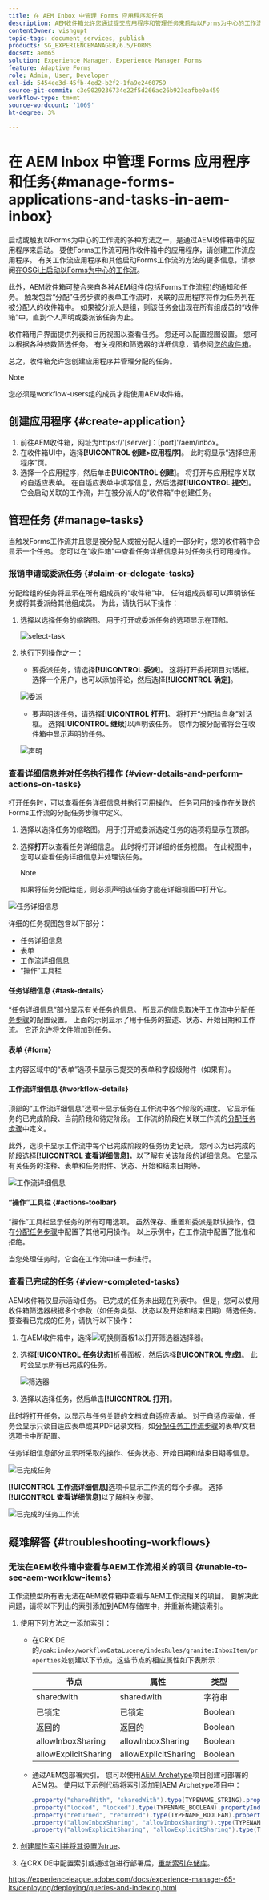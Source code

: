 ```yaml
---
title: 在 AEM Inbox 中管理 Forms 应用程序和任务
description: AEM收件箱允许您通过提交应用程序和管理任务来启动以Forms为中心的工作流。
contentOwner: vishgupt
topic-tags: document_services, publish
products: SG_EXPERIENCEMANAGER/6.5/FORMS
docset: aem65
solution: Experience Manager, Experience Manager Forms
feature: Adaptive Forms
role: Admin, User, Developer
exl-id: 5454ee3d-45fb-4ed2-b2f2-1fa9e2460759
source-git-commit: c3e9029236734e22f5d266ac26b923eafbe0a459
workflow-type: tm+mt
source-wordcount: '1069'
ht-degree: 3%

---
```


# 在 AEM Inbox 中管理 Forms 应用程序和任务{#manage-forms-applications-and-tasks-in-aem-inbox}

启动或触发以Forms为中心的工作流的多种方法之一，是通过AEM收件箱中的应用程序来启动。 要使Forms工作流可用作收件箱中的应用程序，请创建工作流应用程序。 有关工作流应用程序和其他启动Forms工作流的方法的更多信息，请参阅[在OSGi上启动以Forms为中心的工作流](../../forms/using/aem-forms-workflow.md#launch)。

此外，AEM收件箱可整合来自各种AEM组件(包括Forms工作流程)的通知和任务。 触发包含“分配”任务步骤的表单工作流时，关联的应用程序将作为任务列在被分配人的收件箱中。 如果被分派人是组，则该任务会出现在所有组成员的“收件箱”中，直到个人声明或委派该任务为止。

收件箱用户界面提供列表和日历视图以查看任务。 您还可以配置视图设置。 您可以根据各种参数筛选任务。 有关视图和筛选器的详细信息，请参阅[您的收件箱](/help/sites-authoring/inbox.md)。

总之，收件箱允许您创建应用程序并管理分配的任务。

>[!NOTE]
>
>您必须是workflow-users组的成员才能使用AEM收件箱。

## 创建应用程序 {#create-application}

1. 前往AEM收件箱，网址为https://&#39;[server]：[port]&#39;/aem/inbox。
1. 在收件箱UI中，选择&#x200B;**[!UICONTROL 创建>应用程序]**。 此时将显示“选择应用程序”页。
1. 选择一个应用程序，然后单击&#x200B;**[!UICONTROL 创建]**。 将打开与应用程序关联的自适应表单。 在自适应表单中填写信息，然后选择&#x200B;**[!UICONTROL 提交]**。 它会启动关联的工作流，并在被分派人的“收件箱”中创建任务。

## 管理任务 {#manage-tasks}

当触发Forms工作流并且您是被分配人或被分配人组的一部分时，您的收件箱中会显示一个任务。 您可以在“收件箱”中查看任务详细信息并对任务执行可用操作。

### 报销申请或委派任务 {#claim-or-delegate-tasks}

分配给组的任务将显示在所有组成员的“收件箱”中。 任何组成员都可以声明该任务或将其委派给其他组成员。 为此，请执行以下操作：

1. 选择以选择任务的缩略图。 用于打开或委派任务的选项显示在顶部。

   ![select-task](assets/select-task.png)

1. 执行下列操作之一：

   * 要委派任务，请选择&#x200B;**[!UICONTROL 委派]**。 这将打开委托项目对话框。 选择一个用户，也可以添加评论，然后选择&#x200B;**[!UICONTROL 确定]**。

   ![委派](assets/delegate.png)

   * 要声明该任务，请选择&#x200B;**[!UICONTROL 打开]**。 将打开“分配给自身”对话框。 选择&#x200B;**[!UICONTROL 继续]**&#x200B;以声明该任务。 您作为被分配者将会在收件箱中显示声明的任务。

   ![声明](assets/claim.png)

### 查看详细信息并对任务执行操作 {#view-details-and-perform-actions-on-tasks}

打开任务时，可以查看任务详细信息并执行可用操作。 任务可用的操作在关联的Forms工作流的分配任务步骤中定义。

1. 选择以选择任务的缩略图。 用于打开或委派选定任务的选项将显示在顶部。
1. 选择&#x200B;**打开**&#x200B;以查看任务详细信息。 此时将打开详细的任务视图。 在此视图中，您可以查看任务详细信息并处理该任务。

   >[!NOTE]
   >
   >如果将任务分配给组，则必须声明该任务才能在详细视图中打开它。

![任务详细信息](assets/task-details.png)

详细的任务视图包含以下部分：

* 任务详细信息
* 表单
* 工作流详细信息
* “操作”工具栏

#### 任务详细信息 {#task-details}

“任务详细信息”部分显示有关任务的信息。 所显示的信息取决于工作流中[分配任务步骤](/help/sites-developing/workflows-step-ref.md)的配置设置。 上面的示例显示了用于任务的描述、状态、开始日期和工作流。 它还允许将文件附加到任务。

#### 表单 {#form}

主内容区域中的“表单”选项卡显示已提交的表单和字段级附件（如果有）。

#### 工作流详细信息 {#workflow-details}

顶部的“工作流详细信息”选项卡显示任务在工作流中各个阶段的进度。 它显示任务的已完成阶段、当前阶段和待定阶段。 工作流的阶段在关联工作流的[分配任务步骤](/help/sites-developing/workflows-step-ref.md)中定义。

此外，选项卡显示工作流中每个已完成阶段的任务历史记录。 您可以为已完成的阶段选择&#x200B;**[!UICONTROL 查看详细信息]**，以了解有关该阶段的详细信息。 它显示有关任务的注释、表单和任务附件、状态、开始和结束日期等。

![工作流详细信息](assets/workflow-details.png)

#### “操作”工具栏 {#actions-toolbar}

“操作”工具栏显示任务的所有可用选项。 虽然保存、重置和委派是默认操作，但在[分配任务步骤](/help/sites-developing/workflows-step-ref.md)中配置了其他可用操作。 以上示例中，在工作流中配置了批准和拒绝。

当您处理任务时，它会在工作流中进一步进行。

### 查看已完成的任务 {#view-completed-tasks}

AEM收件箱仅显示活动任务。 已完成的任务未出现在列表中。 但是，您可以使用收件箱筛选器根据多个参数（如任务类型、状态以及开始和结束日期）筛选任务。 要查看已完成的任务，请执行以下操作：

1. 在AEM收件箱中，选择![切换侧面板1](assets/toggle-side-panel1.png)以打开筛选器选择器。
1. 选择&#x200B;**[!UICONTROL 任务状态]**&#x200B;折叠面板，然后选择&#x200B;**[!UICONTROL 完成]**。 此时会显示所有已完成的任务。

   ![筛选器](assets/filter.png)

1. 选择以选择任务，然后单击&#x200B;**[!UICONTROL 打开]**。

此时将打开任务，以显示与任务关联的文档或自适应表单。 对于自适应表单，任务会显示只读自适应表单或其PDF记录文档，如[分配任务工作流步骤](/help/sites-developing/workflows-step-ref.md)的表单/文档选项卡中所配置。

任务详细信息部分显示所采取的操作、任务状态、开始日期和结束日期等信息。

![已完成任务](assets/completed-task.png)

**[!UICONTROL 工作流详细信息]**&#x200B;选项卡显示工作流的每个步骤。 选择&#x200B;**[!UICONTROL 查看详细信息]**&#x200B;以了解相关步骤。

![已完成的任务工作流](assets/completed-task-workflow.png)

## 疑难解答 {#troubleshooting-workflows}

### 无法在AEM收件箱中查看与AEM工作流相关的项目 {#unable-to-see-aem-worklow-items}

工作流模型所有者无法在AEM收件箱中查看与AEM工作流相关的项目。 要解决此问题，请将以下列出的索引添加到AEM存储库中，并重新构建该索引。

1. 使用下列方法之一添加索引：

   * 在CRX DE的`/oak:index/workflowDataLucene/indexRules/granite:InboxItem/properties`处创建以下节点，这些节点的相应属性如下表所示：

     | 节点 | 属性 | 类型 |
     |---|---|---|
     | sharedwith | sharedwith | 字符串 |
     | 已锁定 | 已锁定 | Boolean |
     | 返回的 | 返回的 | Boolean |
     | allowInboxSharing | allowInboxSharing | Boolean |
     | allowExplicitSharing | allowExplicitSharing | Boolean |


   * 通过AEM包部署索引。 您可以使用[AEM Archetype](https://experienceleague.adobe.com/docs/experience-manager-core-components/using/developing/archetype/using.html?lang=zh-Hans)项目创建可部署的AEM包。 使用以下示例代码将索引添加到AEM Archetype项目中：

   ```Java
      .property("sharedWith", "sharedWith").type(TYPENAME_STRING).propertyIndex()
      .property("locked", "locked").type(TYPENAME_BOOLEAN).propertyIndex()
      .property("returned", "returned").type(TYPENAME_BOOLEAN).propertyIndex()
      .property("allowInboxSharing", "allowInboxSharing").type(TYPENAME_BOOLEAN).propertyIndex()
      .property("allowExplicitSharing", "allowExplicitSharing").type(TYPENAME_BOOLEAN).propertyIndex()
   ```

1. [创建属性索引并将其设置为true](https://experienceleague.adobe.com/docs/experience-manager-65-lts/deploying/deploying/queries-and-indexing.html#the-property-index)。

1. 在CRX DE中配置索引或通过包进行部署后，[重新索引存储库](https://helpx.adobe.com/in/experience-manager/kb/HowToCheckLuceneIndex.html#Completelyrebuildtheindex)。

https://experienceleague.adobe.com/docs/experience-manager-65-lts/deploying/deploying/queries-and-indexing.html
